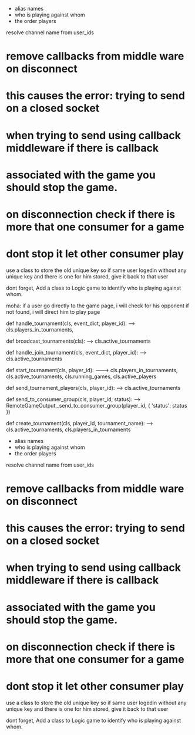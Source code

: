 - alias names
- who is playing against whom
- the order players



resolve channel name from user_ids


# remove callbacks from middle ware on disconnect
#  this causes the error: trying to send on a closed socket


# when trying to send using callback middleware if there is callback
#        associated with the game you should stop the game.




# on disconnection check if there is more that one consumer for a game
# dont stop it let other consumer play



use a class to store the old unique key so if same user logedin without any unique key
and there is one for him stored, give it back to that user



dont forget, Add a class to Logic game to identify who is playing against whom.

moha: if a user go directly to the game page, i will check for his opponent if not found, i will direct him to play page










def handle_tournament(cls, event_dict, player_id): --> cls.players_in_tournaments, 

def broadcast_tournaments(cls):                          --> cls.active_tournaments

def handle_join_tournament(cls, event_dict, player_id): --> cls.active_tournaments

def start_tournament(cls, player_id): ---> cls.players_in_tournaments, cls.active_tournaments, cls.running_games, cls.active_players

def send_tournament_players(cls, player_id): --> cls.active_tournaments

def send_to_consumer_group(cls, player_id, status): --> RemoteGameOutput._send_to_consumer_group(player_id, { 'status': status })

def create_tournament(cls, player_id, tournament_name): --> cls.active_tournaments, cls.players_in_tournaments
- alias names
- who is playing against whom
- the order players



resolve channel name from user_ids


# remove callbacks from middle ware on disconnect
#  this causes the error: trying to send on a closed socket


# when trying to send using callback middleware if there is callback
#        associated with the game you should stop the game.




# on disconnection check if there is more that one consumer for a game
# dont stop it let other consumer play



use a class to store the old unique key so if same user logedin without any unique key
and there is one for him stored, give it back to that user



dont forget, Add a class to Logic game to identify who is playing against whom.
